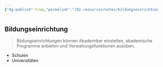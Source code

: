 ```yaml
---
{"dg-publish":true,"permalink":"/02-resources/notes/bildungseinrichtung/","tags":["BWL"],"noteIcon":"","updated":"2024-08-19T09:35:35.018+02:00"}
---
```


## Bildungseinrichtung 
> Bildungseinrichtungen können Akademiker einstellen, akademische Programme anbieten und Verwaltungsfunktionen ausüben.

- Schulen
- Universitäten
